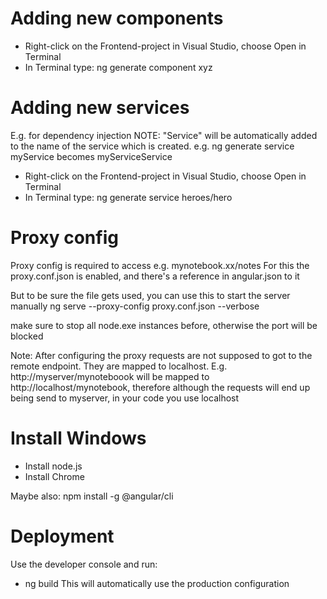 # Adding new components
* Right-click on the Frontend-project in Visual Studio, choose Open in Terminal
* In Terminal type: ng generate component xyz

# Adding new services
E.g. for dependency injection
NOTE: "Service" will be automatically added to the name of the service which is created. e.g. ng generate service myService becomes myServiceService
* Right-click on the Frontend-project in Visual Studio, choose Open in Terminal
* In Terminal type: ng generate service heroes/hero

# Proxy config
Proxy config is required to access e.g. mynotebook.xx/notes
For this the proxy.conf.json is enabled, and there's a reference in angular.json to it

But to be sure the file gets used, you can use this to start the server manually
ng serve --proxy-config proxy.conf.json --verbose

make sure to stop all node.exe instances before, otherwise the port will be blocked

Note: After configuring the proxy requests are not supposed to got to the remote endpoint. They are mapped
to localhost. E.g. http://myserver/mynoteboook will be mapped to http://localhost/mynotebook, therefore
although the requests will end up being send to myserver, in your code you use localhost

# Install Windows
* Install node.js
* Install Chrome

Maybe also:  npm install -g @angular/cli

# Deployment
Use the developer console and run:
* ng build
This will automatically use the production configuration

